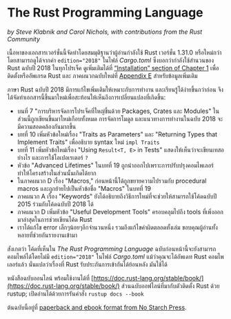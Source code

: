 # The Rust Programming Language

*by Steve Klabnik and Carol Nichols, with contributions from the Rust Community*

เนื้อหาของเอกสารเวอร์ชั่นนี้จัดทำโดยสมมุติฐานว่าผู้อ่านกำลังใช้ Rust เวอร์ชั่น 1.31.0 หรือใหม่กว่า โดยสามารถดูได้จากค่า `edition="2018"` ในไฟล์ *Cargo.toml* ซึ่งบอกว่ากำลังใช้สำนวนของ Rust ฉบับปี 2018 ในทุกโปรเจ็ค ดูเพิ่มเติมได้ที่ [“Installation” section of Chapter 1][install]<!-- ignore --> เพื่อติดตั้งหรืออัพเกรด Rust และ ภาคผนวกฉบับใหม่ที่ [Appendix E][editions]<!-- ignore
--> สำหรับข้อมูลเพิ่มเติม

ภาษา Rust ฉบับปี 2018 มีการแก้ไขเพิ่มเติมให้เหมาะกับการทำงาน และเรียนรู้ได้ง่ายขึ้นกว่าก่อน จึงได้จัดทำเอกสารนี้ขึ้นมาใหม่เพื่อสะท้อนให้เห็นถึงการเปลี่ยนแปลงที่เกิดขึ้น:

- บนที่ 7 "การบริหารจัดการโปรเจ็คที่ใหญ่ขึ้นด้วย Packages, Crates และ Modules"
  ในส่วนนี้ถูกเขียนขึ้นมาใหม่เกือบทั้งหมด การจัดการโมดูล และแนวทางการทำงานในฉบับ 2018 จะมีความสอดคล้องกันมากขึ้น
- บทที่ 10 เพิ่มหัวข้อใหม่เรื่อง "Traits as Parameters" และ "Returning
  Types that Implement Traits" เพื่ออธิบาย syntax ใหม่ `impl Traits`
- บทที่ 11 เพิ่มหัวข้อใหม่เรื่อง "Using `Result<T, E>` in Tests" แสดงให้เห็นว่าจะเขียนเทสอย่างไร และการใช้โอเปอเรเตอร์ `?`
- หัวข้อ "Advanced Lifetimes" ในบทที่ 19 ถูกนำออกไปเพราะการปรับปรุงคอมไพเลอร์ทำให้โครงสร้างในส่วนนั้นเกิดได้ยาก
- ในภาคผนวก D เรื่อง "Macros," ก่อนหน้านี้ได้ถูกขยายความไปรวมกับ procedural macros และถูกย้ายไปเป็นหัวข้อชื่อ "Macros" ในบทที่ 19
- ภาคผนวก A เรื่อง "Keywords" ยังได้อธิบายถึงวิธีการใหม่ที่จะช่วยให้สามารถใช้โค้ดฉบับปี 2015 ร่วมกับโค้ดฉบับปี 2018 ได้
- ภาคผนวก D เพิ่มหัวข้อ "Useful Development Tools" ครอบคลุมไปถึง tools ที่เพิ่งออกมาล่าสุดในการช่วยเขียนโค้ด Rust
- เราได้แก้ไข error เล็กๆน้อยๆอีกจำนวนหนึ่ง รวมถึงแก้ไขคำผิดตลอดทั้งเล่ม
  ขอบคุณผู้อ่านทั้งหลายที่ช่วยกันรายงานเข้ามา

สังเกตว่า โค้ดที่เห็นใน *The Rust Programming Language* ฉบับก่อนหน้านี้จะยังสามารถคอมไพล์ได้โดยไม่มี `edition="2018"` ในไฟล์ *Cargo.toml* แม้ว่าคุณจะได้อัพเดท Rust คอมไพเลอร์แล้ว นั่นแปลว่าเรื่องที่ Rust รับประกันการเข้ากันได้ย้อนหลัง มันใช้ได้

หนังสือฉบับออนไลน์ พร้อมใช้งานได้ที่
[https://doc.rust-lang.org/stable/book/](https://doc.rust-lang.org/stable/book/)
ส่วนฉบับออฟไลน์ที่มากับตัวติดตั้ง Rust ด้วย rustup; เปิดอ่านได้ด้วยการรันคำสั่ง `rustup docs --book`

ต้นฉบับนี้อยู่ที่ [paperback and ebook format from No Starch
Press][nsprust].

[install]: ch01-01-installation.html
[editions]: appendix-05-editions.html
[nsprust]: https://nostarch.com/rust
